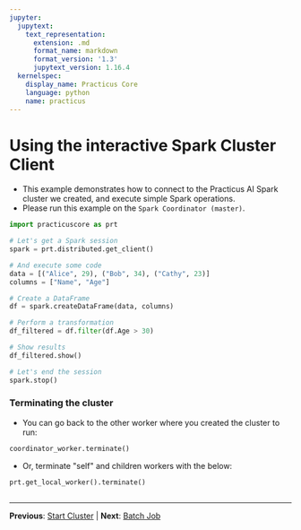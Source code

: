 ```yaml
---
jupyter:
  jupytext:
    text_representation:
      extension: .md
      format_name: markdown
      format_version: '1.3'
      jupytext_version: 1.16.4
  kernelspec:
    display_name: Practicus Core
    language: python
    name: practicus
---
```


# Using the interactive Spark Cluster Client

- This example demonstrates how to connect to the Practicus AI Spark cluster we created, and execute simple Spark operations.
- Please run this example on the `Spark Coordinator (master)`.

```python
import practicuscore as prt 

# Let's get a Spark session
spark = prt.distributed.get_client()
```

```python
# And execute some code
data = [("Alice", 29), ("Bob", 34), ("Cathy", 23)]
columns = ["Name", "Age"]

# Create a DataFrame
df = spark.createDataFrame(data, columns)

# Perform a transformation
df_filtered = df.filter(df.Age > 30)

# Show results
df_filtered.show()
```

```python
# Let's end the session
spark.stop()
```

<!-- #region -->
### Terminating the cluster

- You can go back to the other worker where you created the cluster to run:

```python
coordinator_worker.terminate()
```
- Or, terminate "self" and children workers with the below:

```python
prt.get_local_worker().terminate()
```

<!-- #endregion -->

```python

```


---

**Previous**: [Start Cluster](start-cluster.md) | **Next**: [Batch Job](../batch-job/batch-job.md)
